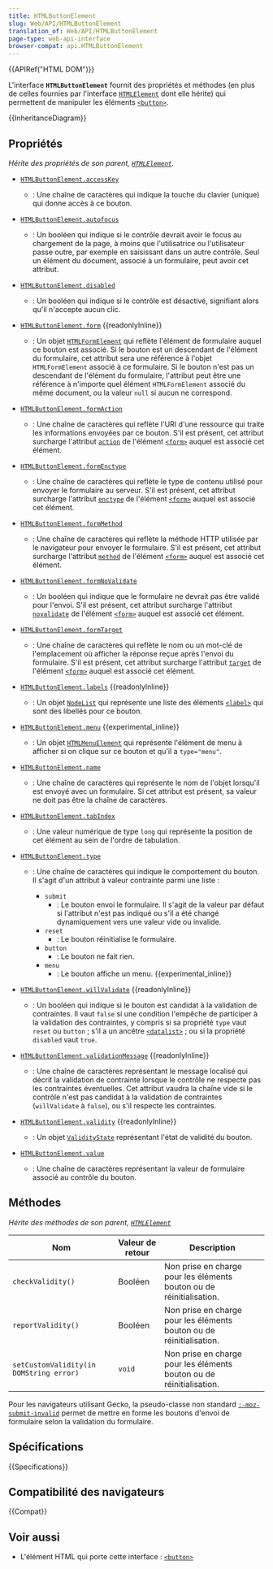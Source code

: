 ```yaml
---
title: HTMLButtonElement
slug: Web/API/HTMLButtonElement
translation_of: Web/API/HTMLButtonElement
page-type: web-api-interface
browser-compat: api.HTMLButtonElement
---
```

{{APIRef("HTML DOM")}}

L'interface **`HTMLButtonElement`** fournit des propriétés et méthodes (en plus de celles fournies par l'interface [`HTMLElement`](/fr/docs/Web/API/HTMLElement) dont elle hérite) qui permettent de manipuler les éléments [`<button>`](/fr/docs/Web/HTML/Element/Button).

{{InheritanceDiagram}}

## Propriétés

_Hérite des propriétés de son parent, [`HTMLElement`](/fr/docs/Web/API/HTMLElement)._

- [`HTMLButtonElement.accessKey`](/fr/docs/Web/API/HTMLButtonElement/accessKey)
  - : Une chaîne de caractères qui indique la touche du clavier (unique) qui donne accès à ce bouton.
- [`HTMLButtonElement.autofocus`](/fr/docs/Web/API/HTMLButtonElement/autofocus)
  - : Un booléen qui indique si le contrôle devrait avoir le focus au chargement de la page, à moins que l'utilisatrice ou l'utilisateur passe outre, par exemple en saisissant dans un autre contrôle. Seul un élément du document, associé à un formulaire, peut avoir cet attribut.
- [`HTMLButtonElement.disabled`](/fr/docs/Web/API/HTMLButtonElement/disabled)
  - : Un booléen qui indique si le contrôle est désactivé, signifiant alors qu'il n'accepte aucun clic.
- [`HTMLButtonElement.form`](/fr/docs/Web/API/HTMLButtonElement/form) {{readonlyInline}}
  - : Un objet [`HTMLFormElement`](/fr/docs/Web/API/HTMLFormElement) qui reflète l'élément de formulaire auquel ce bouton est associé. Si le bouton est un descendant de l'élément du formulaire, cet attribut sera une référence à l'objet `HTMLFormElement` associé à ce formulaire. Si le bouton n'est pas un descendant de l'élément du formulaire, l'attribut peut être une référence à n'importe quel élément `HTMLFormElement` associé du même document, ou la valeur `null` si aucun ne correspond.
- [`HTMLButtonElement.formAction`](/fr/docs/Web/API/HTMLButtonElement/formAction)
  - : Une chaîne de caractères qui reflète l'URI d'une ressource qui traite les informations envoyées par ce bouton. S'il est présent, cet attribut surcharge l'attribut [`action`](/fr/docs/Web/HTML/Element/Form#action) de l'élément [`<form>`](/fr/docs/Web/HTML/Element/Form) auquel est associé cet élément.
- [`HTMLButtonElement.formEnctype`](/fr/docs/Web/API/HTMLButtonElement/formEnctype)
  - : Une chaîne de caractères qui reflète le type de contenu utilisé pour envoyer le formulaire au serveur. S'il est présent, cet attribut surcharge l'attribut [`enctype`](/fr/docs/Web/HTML/Element/Form#enctype) de l'élément [`<form>`](/fr/docs/Web/HTML/Element/Form) auquel est associé cet élément.
- [`HTMLButtonElement.formMethod`](/fr/docs/Web/API/HTMLButtonElement/formMethod)
  - : Une chaîne de caractères qui reflète la méthode HTTP utilisée par le navigateur pour envoyer le formulaire. S'il est présent, cet attribut surcharge l'attribut [`method`](/fr/docs/Web/HTML/Element/Form#attr-method) de l'élément [`<form>`](/fr/docs/Web/HTML/Element/Form) auquel est associé cet élément.
- [`HTMLButtonElement.formNoValidate`](/fr/docs/Web/API/HTMLButtonElement/formNoValidate)
  - : Un booléen qui indique que le formulaire ne devrait pas être validé pour l'envoi. S'il est présent, cet attribut surcharge l'attribut [`novalidate`](/fr/docs/Web/HTML/Element/Form#attr-novalidate) de l'élément [`<form>`](/fr/docs/Web/HTML/Element/Form) auquel est associé cet élément.
- [`HTMLButtonElement.formTarget`](/fr/docs/Web/API/HTMLButtonElement/formTarget)
  - : Une chaîne de caractères qui reflète le nom ou un mot-clé de l'emplacement où afficher la réponse reçue après l'envoi du formulaire. S'il est présent, cet attribut surcharge l'attribut [`target`](/fr/docs/Web/HTML/Element/Form#attr-target) de l'élément [`<form>`](/fr/docs/Web/HTML/Element/Form) auquel est associé cet élément.
- [`HTMLButtonElement.labels`](/fr/docs/Web/API/HTMLButtonElement/labels) {{readonlyInline}}
  - : Un objet [`NodeList`](/fr/docs/Web/API/NodeList) qui représente une liste des éléments [`<label>`](/fr/docs/Web/HTML/Element/Label) qui sont des libellés pour ce bouton.
- [`HTMLButtonElement.menu`](/fr/docs/Web/API/HTMLButtonElement/menu) {{experimental_inline}}
  - : Un objet [`HTMLMenuElement`](/fr/docs/Web/API/HTMLMenuElement) qui représente l'élément de menu à afficher si on clique sur ce bouton et qu'il a `type="menu"`.
- [`HTMLButtonElement.name`](/fr/docs/Web/API/HTMLButtonElement/name)
  - : Une chaîne de caractères qui représente le nom de l'objet lorsqu'il est envoyé avec un formulaire. Si cet attribut est présent, sa valeur ne doit pas être la chaîne de caractères.
- [`HTMLButtonElement.tabIndex`](/fr/docs/Web/API/HTMLButtonElement/tabIndex)
  - : Une valeur numérique de type `long` qui représente la position de cet élément au sein de l'ordre de tabulation.
- [`HTMLButtonElement.type`](/fr/docs/Web/API/HTMLButtonElement/type)

  - : Une chaîne de caractères qui indique le comportement du bouton. Il s'agit d'un attribut à valeur contrainte parmi une liste&nbsp;:

    - `submit`
      - : Le bouton envoi le formulaire. Il s'agit de la valeur par défaut si l'attribut n'est pas indiqué ou s'il a été changé dynamiquement vers une valeur vide ou invalide.
    - `reset`
      - : Le bouton réinitialise le formulaire.
    - `button`
      - : Le bouton ne fait rien.
    - `menu`
      - : Le bouton affiche un menu. {{experimental_inline}}

- [`HTMLButtonElement.willValidate`](/fr/docs/Web/API/HTMLButtonElement/willValidate) {{readonlyInline}}
  - : Un booléen qui indique si le bouton est candidat à la validation de contraintes. Il vaut `false` si une condition l'empêche de participer à la validation des contraintes, y compris si sa propriété `type` vaut `reset` ou `button`&nbsp;; s'il a un ancêtre [`<datalist>`](/fr/docs/Web/HTML/Element/datalist)&nbsp;; ou si la propriété `disabled` vaut `true`.
- [`HTMLButtonElement.validationMessage`](/fr/docs/Web/API/HTMLButtonElement/validationMessage) {{readonlyInline}}
  - : Une chaîne de caractères représentant le message localisé qui décrit la validation de contrainte lorsque le contrôle ne respecte pas les contraintes éventuelles. Cet attribut vaudra la chaîne vide si le contrôle n'est pas candidat à la validation de contraintes (`willValidate` à `false`), ou s'il respecte les contraintes.
- [`HTMLButtonElement.validity`](/fr/docs/Web/API/HTMLButtonElement/validity) {{readonlyInline}}
  - : Un objet [`ValidityState`](/fr/docs/Web/API/ValidityState) représentant l'état de validité du bouton.
- [`HTMLButtonElement.value`](/fr/docs/Web/API/HTMLButtonElement/value)
  - : Une chaîne de caractères représentant la valeur de formulaire associé au contrôle du bouton.

## Méthodes

_Hérite des méthodes de son parent, [`HTMLElement`](/fr/docs/Web/API/HTMLElement)_

| Nom                                     | Valeur de retour| Description                                                          |
| --------------------------------------- | --------------- | -------------------------------------------------------------------- |
| `checkValidity()`                       | Booléen         | Non prise en charge pour les éléments bouton ou de réinitialisation. |
| `reportValidity()`                      | Booléen         | Non prise en charge pour les éléments bouton ou de réinitialisation. |
| `setCustomValidity(in DOMString error)` | `void`          | Non prise en charge pour les éléments bouton ou de réinitialisation. |

Pour les navigateurs utilisant Gecko, la pseudo-classe non standard [`:-moz-submit-invalid`](/fr/docs/Web/CSS/:-moz-submit-invalid) permet de mettre en forme les boutons d'envoi de formulaire selon la validation du formulaire.

## Spécifications

{{Specifications}}

## Compatibilité des navigateurs

{{Compat}}

## Voir aussi

- L'élément HTML qui porte cette interface&nbsp;: [`<button>`](/fr/docs/Web/HTML/Element/Button)
